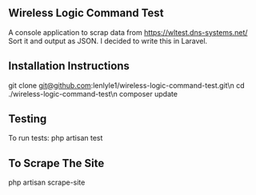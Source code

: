 ## Wireless Logic Command Test

A console application to scrap data from https://wltest.dns-systems.net/ Sort it and output as JSON.
I decided to write this in Laravel.

## Installation Instructions

git clone git@github.com:lenlyle1/wireless-logic-command-test.git\n
cd ./wireless-logic-command-test\n
composer update

## Testing

To run tests:  php artisan test

## To Scrape The Site

php artisan scrape-site
